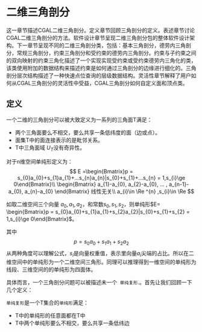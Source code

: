 # 二维三角剖分

这一章节描述CGAL二维三角剖分。定义章节回顾三角剖分的定义。表述章节讨论CGAL二维三角剖分的方法。软件设计章节呈现二维三角剖分包的整体软件设计架构。下一章节呈现不同的二维三角剖分类，包括：基本三角剖分，德劳内三角剖分，常规三角剖分，约束三角剖分和受约束的德劳内三角剖分。约束与子约束之间的双向映射的约束三角化描述了一个实现实现受约束或受约束德劳内三角化的类，该类使用附加的数据结构来描述约束是如何通过三角剖分的边缘进行细化的。三角剖分层次结构描述了一种快速点位查询的层级数据结构。灵活性章节解释了用户如何从CGAL三角剖分的灵活性中受益，CGAL三角剖分如何自定义面和顶点类。

## 定义

一个二维的三角剖分可以被大致定义为一系列的三角面T满足：

* 两个三角面要么不相交，要么共享一条低纬度的面（边或点）。
* 面集T中的面连接表示的是毗邻关系。
* T中三角面域 $U_T$没有奇异性。

对于n维空间单纯形定义为：
$$
E =\begin{Bmatrix}p = s_{0}a_{0}+s_{1}a_{1}+...s_{n}a_{n}|s_{0}+s_{1}+...s_{n} = 1,s_{i}\ge 0\end{Bmatrix}\\
\begin{Bmatrix} a_{1}-a_{0}, a_{2}-a_{0}, ... , a_{n-1}-a_{0}, a_{n}-a_{0} \end{Bmatrix} 线性无关\\
a_{i}\in \Re ^{n} ,s_{i}\in \Re
$$

如取二维空间三个向量 $a_{0},a_{1},a_{2}$，和常数$s_{0}, s_{1}, s_{2}$，则单纯形$E= \begin{Bmatrix}p = s_{0}a_{0}+s_{1}a_{1}+s_{2}a_{2}|s_{0}+s_{1}+s_{2} = 1,s_{i}\ge 0\end{Bmatrix}$。

其中 
$$
p = s_{0}a_{0}+s_{1}a_{1}+s_{2}a_{2}
$$
从两种角度可以理解公式，$s_{i}$是向量权重值，表示里向量$a_{i}$尖端的占比。所以在二维空间中的单纯形为一个二维空间三角形。同理可以推理得到一维空间的单纯形为线段、三维空间的的单纯形为四面体。

具体而言，一个三角剖分问题可以被描述未一个`` 单纯复形``.。首先让我们回顾一下几个定义：

``单纯复形``是一个T集合的``单纯形``满足：

* T中的单纯形的任意面都在T中
* T中两个单纯形要么不相交，要么共享一条低纬边

